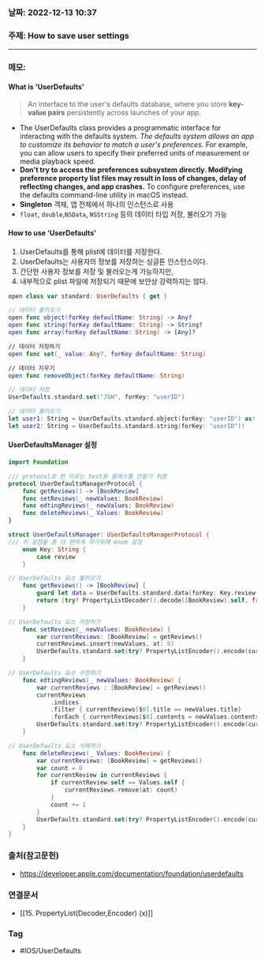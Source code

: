 ### 날짜: 2022-12-13 10:37

### 주제: How to save user settings 
---
### 메모: 
#### What is 'UserDefaults'
> An interface to the user's defaults database, where you store **key-value pairs** persistently across launches of your app. 
- The UserDefaults class provides a programmatic interface for interacting with the defaults system. *The defaults system allows an app to customize its behavior to match a user's preferences.* For example, you can allow users to specify their preferred units of measurement or media playback speed.
- **Don't try to access the preferences subsystem directly. Modifying preference property list files may result in loss of changes, delay of reflecting changes, and app crashes.** To configure preferences, use the defaults command-line utility in macOS instead.
- **Singleton** 객체, 앱 전체에서 하나의 인스턴스로 사용
- `float`, `double`,`NSData`, `NSString` 등의 데이터 타입 저장, 불러오기 가능
#### How to use 'UserDefaults'
1. UserDefaults를 통해 plist에 데이터를 저장한다. 
2. UserDefaults는 사용자의 정보를 저장하는 싱글톤 인스턴스이다. 
3. 간단한 사용자 정보를 저장 및 불러오는게 가능하지만, 
4. 내부적으로 plist 파일에 저장되기 때문에 보안상 강력하지는 않다. 
~~~ swift 
open class var standard: UserDefaults { get }

// 데이터 불러오기 
open func object(forKey defaultName: String) -> Any? 
open func string(forKey defaultName: String) -> String?
open func array(forKey defaultName: String) -> [Any]? 

// 데이터 저장하기 
open func set(_ value: Any?, forKey defaultName: String) 

// 데이터 지우기 
open func removeObject(forKey defaultName: String)
~~~

~~~ swift 
// 데이터 저장 
UserDefaults.standard.set("JSH", forKey: "userID")

// 데이터 불러오기
let user1: String = UserDefaults.standard.object(forKey: "userID") as! String
let user2: String = UserDefaults.standard.string(forKey: "userID")!
~~~
#### UserDefaultsManager 설정
~~~ swift
import Foundation

/// protocol로 한 이유는 test용 클래스를 만들기 위함
protocol UserDefaultsManagerProtocol {
    func getReviews() -> [BookReview]
    func setReviews(_ newValues: BookReview)
    func edtingReviews(_ newValues: BookReview)
    func deleteReviews(_ Values: BookReview)
}

struct UserDefaultsManager: UserDefaultsManagerProtocol {
/// 키 설정을 좀 더 편하게 하기위해 enum 설정
    enum Key: String {
        case review
    }

// UserDefaults 요소 불러오기
    func getReviews() -> [BookReview] {
        guard let data = UserDefaults.standard.data(forKey: Key.review.rawValue) else {return []}
        return (try? PropertyListDecoder().decode([BookReview].self, from: data)) ?? []
    }

// UserDefaults 요소 저장하기 
    func setReviews(_ newValues: BookReview) {
        var currentReviews: [BookReview] = getReviews()
        currentReviews.insert(newValues, at: 0)
        UserDefaults.standard.set(try? PropertyListEncoder().encode(currentReviews), forKey: Key.review.rawValue)
    }

// UserDefaults 요소 수정하기 
    func edtingReviews(_ newValues: BookReview) {
        var currentReviews : [BookReview] = getReviews()
        currentReviews
            .indices
            .filter { currentReviews[$0].title == newValues.title}
            .forEach { currentReviews[$0].contents = newValues.contents }
        UserDefaults.standard.set(try? PropertyListEncoder().encode(currentReviews), forKey: Key.review.rawValue)
    }

// UserDefaults 요소 삭제하기
    func deleteReviews(_ Values: BookReview) {
        var currentReviews: [BookReview] = getReviews()
        var count = 0
        for currentReview in currentReviews {
            if currentReview.self == Values.self {
                currentReviews.remove(at: count)
            }
            count += 1
        }
        UserDefaults.standard.set(try? PropertyListEncoder().encode(currentReviews), forKey: Key.review.rawValue)
    }
}
~~~
### 출처(참고문헌) 
- https://developer.apple.com/documentation/foundation/userdefaults

### 연결문서 
- [[15. PropertyList(Decoder,Encoder) (x)]]

### Tag
- #IOS/UserDefaults